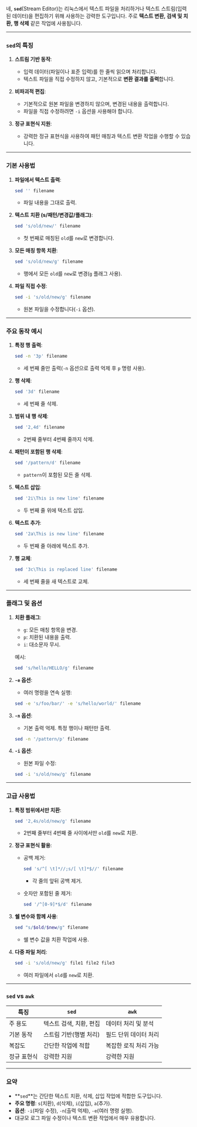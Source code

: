 네, **`sed`**(Stream Editor)는 리눅스에서 텍스트 파일을 처리하거나 텍스트 스트림(입력된 데이터)을 편집하기 위해 사용하는 강력한 도구입니다. 주로 **텍스트 변환, 검색 및 치환, 행 삭제** 같은 작업에 사용됩니다.

---

### `sed`의 특징
1. **스트림 기반 동작**:
   - 입력 데이터(파일이나 표준 입력)를 한 줄씩 읽으며 처리합니다.
   - 텍스트 파일을 직접 수정하지 않고, 기본적으로 **변환 결과를 출력**합니다.

2. **비파괴적 편집**:
   - 기본적으로 원본 파일을 변경하지 않으며, 변경된 내용을 출력합니다.
   - 파일을 직접 수정하려면 `-i` 옵션을 사용해야 합니다.

3. **정규 표현식 지원**:
   - 강력한 정규 표현식을 사용하여 패턴 매칭과 텍스트 변환 작업을 수행할 수 있습니다.

---

### 기본 사용법

1. **파일에서 텍스트 출력**:
   ```bash
   sed '' filename
   ```
   - 파일 내용을 그대로 출력.

2. **텍스트 치환 (s/패턴/변경값/플래그)**:
   ```bash
   sed 's/old/new/' filename
   ```
   - 첫 번째로 매칭된 `old`를 `new`로 변경합니다.

3. **모든 매칭 항목 치환**:
   ```bash
   sed 's/old/new/g' filename
   ```
   - 행에서 모든 `old`를 `new`로 변경(`g` 플래그 사용).

4. **파일 직접 수정**:
   ```bash
   sed -i 's/old/new/g' filename
   ```
   - 원본 파일을 수정합니다(`-i` 옵션).

---

### 주요 동작 예시

1. **특정 행 출력**:
   ```bash
   sed -n '3p' filename
   ```
   - 세 번째 줄만 출력(`-n` 옵션으로 출력 억제 후 `p` 명령 사용).

2. **행 삭제**:
   ```bash
   sed '3d' filename
   ```
   - 세 번째 줄 삭제.

3. **범위 내 행 삭제**:
   ```bash
   sed '2,4d' filename
   ```
   - 2번째 줄부터 4번째 줄까지 삭제.

4. **패턴이 포함된 행 삭제**:
   ```bash
   sed '/pattern/d' filename
   ```
   - `pattern`이 포함된 모든 줄 삭제.

5. **텍스트 삽입**:
   ```bash
   sed '2i\This is new line' filename
   ```
   - 두 번째 줄 위에 텍스트 삽입.

6. **텍스트 추가**:
   ```bash
   sed '2a\This is new line' filename
   ```
   - 두 번째 줄 아래에 텍스트 추가.

7. **행 교체**:
   ```bash
   sed '3c\This is replaced line' filename
   ```
   - 세 번째 줄을 새 텍스트로 교체.

---

### 플래그 및 옵션

1. **치환 플래그**:
   - `g`: 모든 매칭 항목을 변경.
   - `p`: 치환된 내용을 출력.
   - `i`: 대소문자 무시.

   예시:
   ```bash
   sed 's/hello/HELLO/g' filename
   ```

2. **`-e` 옵션**:
   - 여러 명령을 연속 실행:
   ```bash
   sed -e 's/foo/bar/' -e 's/hello/world/' filename
   ```

3. **`-n` 옵션**:
   - 기본 출력 억제. 특정 행이나 패턴만 출력.
   ```bash
   sed -n '/pattern/p' filename
   ```

4. **`-i` 옵션**:
   - 원본 파일 수정:
   ```bash
   sed -i 's/old/new/g' filename
   ```

---

### 고급 사용법

1. **특정 범위에서만 치환**:
   ```bash
   sed '2,4s/old/new/g' filename
   ```
   - 2번째 줄부터 4번째 줄 사이에서만 `old`를 `new`로 치환.

2. **정규 표현식 활용**:
   - 공백 제거:
     ```bash
     sed 's/^[ \t]*//;s/[ \t]*$//' filename
     ```
     - 각 줄의 앞뒤 공백 제거.

   - 숫자만 포함된 줄 제거:
     ```bash
     sed '/^[0-9]*$/d' filename
     ```

3. **쉘 변수와 함께 사용**:
   ```bash
   sed "s/$old/$new/g" filename
   ```
   - 쉘 변수 값을 치환 작업에 사용.

4. **다중 파일 처리**:
   ```bash
   sed -i 's/old/new/g' file1 file2 file3
   ```
   - 여러 파일에서 `old`를 `new`로 치환.

---

### `sed` vs `awk`

| **특징**      | **`sed`**                          | **`awk`**                             |
|---------------|------------------------------------|---------------------------------------|
| 주 용도       | 텍스트 검색, 치환, 편집            | 데이터 처리 및 분석                  |
| 기본 동작     | 스트림 기반(행별 처리)              | 필드 단위 데이터 처리                 |
| 복잡도        | 간단한 작업에 적합                 | 복잡한 로직 처리 가능                 |
| 정규 표현식   | 강력한 지원                        | 강력한 지원                           |

---

### 요약
- **`sed`**는 간단한 텍스트 치환, 삭제, 삽입 작업에 적합한 도구입니다.
- **주요 명령**: `s`(치환), `d`(삭제), `i`(삽입), `a`(추가).
- **옵션**: `-i`(파일 수정), `-n`(출력 억제), `-e`(여러 명령 실행).
- 대규모 로그 파일 수정이나 텍스트 변환 작업에서 매우 유용합니다.